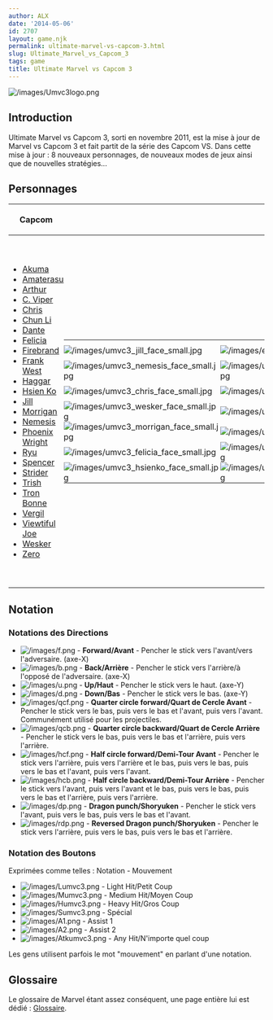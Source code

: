 ```yaml
---
author: ALX
date: '2014-05-06'
id: 2707
layout: game.njk
permalink: ultimate-marvel-vs-capcom-3.html
slug: Ultimate_Marvel_vs_Capcom_3
tags: game
title: Ultimate Marvel vs Capcom 3
---
```


![](/images/Umvc3logo.png "/images/Umvc3logo.png")

## Introduction

Ultimate Marvel vs Capcom 3, sorti en novembre 2011, est la mise à jour
de Marvel vs Capcom 3 et fait partit de la série des Capcom VS. Dans
cette mise à jour : 8 nouveaux personnages, de nouveaux modes de jeux
ainsi que de nouvelles stratégies...

## Personnages

<style>
  td { padding:0;}
</style>
<table>
<thead>
<tr class="header">
<th><p>Capcom</p></th>
<th></th>
<th><p>Marvel</p></th>
</tr>
</thead>
<tbody>
<tr class="odd">
<td><ul>
<li><a href="Akuma_(UMVC3)" title="wikilink">Akuma</a></li>
<li><a href="Amaterasu_(UMVC3)" title="wikilink">Amaterasu</a></li>
<li><a href="Arthur_(UMVC3)" title="wikilink">Arthur</a></li>
<li><a href="C._Viper_(UMVC3)" title="wikilink">C. Viper</a></li>
<li><a href="Chris_(UMVC3)" title="wikilink">Chris</a></li>
<li><a href="Chun_Li_(UMVC3)" title="wikilink">Chun Li</a></li>
<li><a href="Dante_(UMVC3)" title="wikilink">Dante</a></li>
<li><a href="Felicia_(UMVC3)" title="wikilink">Felicia</a></li>
<li><a href="Firebrand_(UMVC3)" title="wikilink">Firebrand</a></li>
<li><a href="Frank_West_(UMVC3)" title="wikilink">Frank West</a></li>
<li><a href="Haggar_(UMVC3)" title="wikilink">Haggar</a></li>
<li><a href="Hsien_Ko_(UMVC3)" title="wikilink">Hsien Ko</a></li>
<li><a href="Jill_(UMVC3)" title="wikilink">Jill</a></li>
<li><a href="Morrigan_(UMVC3)" title="wikilink">Morrigan</a></li>
<li><a href="Nemesis_(UMVC3)" title="wikilink">Nemesis</a></li>
<li><a href="Phoenix_Wright_(UMVC3)" title="wikilink">Phoenix
Wright</a></li>
<li><a href="Ryu_(UMVC3)" title="wikilink">Ryu</a></li>
<li><a href="Spencer_(UMVC3)" title="wikilink">Spencer</a></li>
<li><a href="Strider_(UMVC3)" title="wikilink">Strider</a></li>
<li><a href="Trish_(UMVC3)" title="wikilink">Trish</a></li>
<li><a href="Tron_Bonne_(UMVC3)" title="wikilink">Tron Bonne</a></li>
<li><a href="Vergil_(UMVC3)" title="wikilink">Vergil</a></li>
<li><a href="Viewtiful_Joe_(UMVC3)" title="wikilink">Viewtiful
Joe</a></li>
<li><a href="Wesker_(UMVC3)" title="wikilink">Wesker</a></li>
<li><a href="Zero_(UMVC3)" title="wikilink">Zero</a></li>
</ul></td>
<td><table>
<tbody>
<tr class="odd">
<td>
<img src="/images/umvc3_jill_face_small.jpg"
title="/images/umvc3_jill_face_small.jpg"
alt="/images/umvc3_jill_face_small.jpg" />

</td>
<td>
<img src="/images/emptyface_small.png"
title="/images/emptyface_small.png" alt="/images/emptyface_small.png" />

</td>
<td>
<img src="/images/emptyface_small.png"
title="/images/emptyface_small.png" alt="/images/emptyface_small.png" />

</td>
<td>
<img src="/images/emptyface_small.png"
title="/images/emptyface_small.png" alt="/images/emptyface_small.png" />

</td>
<td>
<img src="/images/emptyface_small.png"
title="/images/emptyface_small.png" alt="/images/emptyface_small.png" />

</td>
<td>
<img src="/images/emptyface_small.png"
title="/images/emptyface_small.png" alt="/images/emptyface_small.png" />

</td>
<td>
<img src="/images/emptyface_small.png"
title="/images/emptyface_small.png" alt="/images/emptyface_small.png" />

</td>
<td>
<img src="/images/emptyface_small.png"
title="/images/emptyface_small.png" alt="/images/emptyface_small.png" />

</td>
<td>
<img src="/images/umvc3_shumagorath_face_small.jpg"
title="/images/umvc3_shumagorath_face_small.jpg"
alt="/images/umvc3_shumagorath_face_small.jpg" />

</td>
</tr>
<tr class="even">
<td>
<img src="/images/umvc3_nemesis_face_small.jpg"
title="/images/umvc3_nemesis_face_small.jpg"
alt="/images/umvc3_nemesis_face_small.jpg" />

</td>
<td>
<img src="/images/umvc3_firebrand_face_small.jpg"
title="/images/umvc3_firebrand_face_small.jpg"
alt="/images/umvc3_firebrand_face_small.jpg" />

</td>
<td>
<img src="/images/umvc3_strider_face_small.jpg"
title="/images/umvc3_strider_face_small.jpg"
alt="/images/umvc3_strider_face_small.jpg" />

</td>
<td>
<img src="/images/umvc3_phoenixwright_face_small.jpg"
title="/images/umvc3_phoenixwright_face_small.jpg"
alt="/images/umvc3_phoenixwright_face_small.jpg" />

</td>
<td>
<img src="/images/emptyface_small.png"
title="/images/emptyface_small.png" alt="/images/emptyface_small.png" />

</td>
<td>
<img src="/images/umvc3_nova_face_small.jpg"
title="/images/umvc3_nova_face_small.jpg"
alt="/images/umvc3_nova_face_small.jpg" />

</td>
<td>
<img src="/images/umvc3_ghostrider_face_small.jpg"
title="/images/umvc3_ghostrider_face_small.jpg"
alt="/images/umvc3_ghostrider_face_small.jpg" />

</td>
<td>
<img src="/images/umvc3_hawkeye_face_small.jpg"
title="/images/umvc3_hawkeye_face_small.jpg"
alt="/images/umvc3_hawkeye_face_small.jpg" />

</td>
<td>
<img src="/images/umvc3_doctorstrange_face_small.jpg"
title="/images/umvc3_doctorstrange_face_small.jpg"
alt="/images/umvc3_doctorstrange_face_small.jpg" />

</td>
</tr>
<tr class="odd">
<td>
<img src="/images/umvc3_chris_face_small.jpg"
title="/images/umvc3_chris_face_small.jpg"
alt="/images/umvc3_chris_face_small.jpg" />

</td>
<td>
<img src="/images/umvc3_arthur_face_small.jpg"
title="/images/umvc3_arthur_face_small.jpg"
alt="/images/umvc3_arthur_face_small.jpg" />

</td>
<td>
<img src="/images/umvc3_frankwest_face_small.jpg"
title="/images/umvc3_frankwest_face_small.jpg"
alt="/images/umvc3_frankwest_face_small.jpg" />

</td>
<td>
<img src="/images/umvc3_vergil_face_small.jpg"
title="/images/umvc3_vergil_face_small.jpg"
alt="/images/umvc3_vergil_face_small.jpg" />

</td>
<td>
<img src="/images/emptyface_small.png"
title="/images/emptyface_small.png" alt="/images/emptyface_small.png" />

</td>
<td>
<img src="/images/umvc3_ironfist_face_small.jpg"
title="/images/umvc3_ironfist_face_small.jpg"
alt="/images/umvc3_ironfist_face_small.jpg" />

</td>
<td>
<img src="/images/umvc3_rocketracoon_face_small.jpg"
title="/images/umvc3_rocketracoon_face_small.jpg"
alt="/images/umvc3_rocketracoon_face_small.jpg" />

</td>
<td>
<img src="/images/umvc3_captamerica_face_small.jpg"
title="/images/umvc3_captamerica_face_small.jpg"
alt="/images/umvc3_captamerica_face_small.jpg" />

</td>
<td>
<img src="/images/umvc3_dormammu_face_small.jpg"
title="/images/umvc3_dormammu_face_small.jpg"
alt="/images/umvc3_dormammu_face_small.jpg" />

</td>
</tr>
<tr class="even">
<td>
<img src="/images/umvc3_wesker_face_small.jpg"
title="/images/umvc3_wesker_face_small.jpg"
alt="/images/umvc3_wesker_face_small.jpg" />

</td>
<td>
<img src="/images/umvc3_zero_face_small.jpg"
title="/images/umvc3_zero_face_small.jpg"
alt="/images/umvc3_zero_face_small.jpg" />

</td>
<td>
<img src="/images/umvc3_ryu_face_small.jpg"
title="/images/umvc3_ryu_face_small.jpg"
alt="/images/umvc3_ryu_face_small.jpg" />

</td>
<td>
<img src="/images/umvc3_dante_face_small.jpg"
title="/images/umvc3_dante_face_small.jpg"
alt="/images/umvc3_dante_face_small.jpg" />

</td>
<td>
<img src="/images/emptyface_small.png"
title="/images/emptyface_small.png" alt="/images/emptyface_small.png" />

</td>
<td>
<img src="/images/umvc3_deadpool_face_small.jpg"
title="/images/umvc3_deadpool_face_small.jpg"
alt="/images/umvc3_deadpool_face_small.jpg" />

</td>
<td>
<img src="/images/umvc3_wolverine_face_small.jpg"
title="/images/umvc3_wolverine_face_small.jpg"
alt="/images/umvc3_wolverine_face_small.jpg" />

</td>
<td>
<img src="/images/umvc3_ironman_face_small.jpg"
title="/images/umvc3_ironman_face_small.jpg"
alt="/images/umvc3_ironman_face_small.jpg" />

</td>
<td>
<img src="/images/umvc3_doctordoom_face_small.jpg"
title="/images/umvc3_doctordoom_face_small.jpg"
alt="/images/umvc3_doctordoom_face_small.jpg" />

</td>
</tr>
<tr class="odd">
<td>
<img src="/images/umvc3_morrigan_face_small.jpg"
title="/images/umvc3_morrigan_face_small.jpg"
alt="/images/umvc3_morrigan_face_small.jpg" />

</td>
<td>
<img src="/images/umvc3_tron_face_small.jpg"
title="/images/umvc3_tron_face_small.jpg"
alt="/images/umvc3_tron_face_small.jpg" />

</td>
<td>
<img src="/images/umvc3_chunli_face_small.jpg"
title="/images/umvc3_chunli_face_small.jpg"
alt="/images/umvc3_chunli_face_small.jpg" />

</td>
<td>
<img src="/images/umvc3_trish_face_small.jpg"
title="/images/umvc3_trish_face_small.jpg"
alt="/images/umvc3_trish_face_small.jpg" />

</td>
<td>
<img src="/images/emptyface_small.png"
title="/images/emptyface_small.png" alt="/images/emptyface_small.png" />

</td>
<td>
<img src="/images/umvc3_x23_face_small.jpg"
title="/images/umvc3_x23_face_small.jpg"
alt="/images/umvc3_x23_face_small.jpg" />

</td>
<td>
<img src="/images/umvc3_storm_face_small.jpg"
title="/images/umvc3_storm_face_small.jpg"
alt="/images/umvc3_storm_face_small.jpg" />

</td>
<td>
<img src="/images/umvc3_thor_face_small.jpg"
title="/images/umvc3_thor_face_small.jpg"
alt="/images/umvc3_thor_face_small.jpg" />

</td>
<td>
<img src="/images/umvc3_modok_face_small.jpg"
title="/images/umvc3_modok_face_small.jpg"
alt="/images/umvc3_modok_face_small.jpg" />

</td>
</tr>
<tr class="even">
<td>
<img src="/images/umvc3_felicia_face_small.jpg"
title="/images/umvc3_felicia_face_small.jpg"
alt="/images/umvc3_felicia_face_small.jpg" />

</td>
<td>
<img src="/images/umvc3_spencer_face_small.jpg"
title="/images/umvc3_spencer_face_small.jpg"
alt="/images/umvc3_spencer_face_small.jpg" />

</td>
<td>
<img src="/images/umvc3_akuma_face_small.jpg"
title="/images/umvc3_akuma_face_small.jpg"
alt="/images/umvc3_akuma_face_small.jpg" />

</td>
<td>
<img src="/images/umvc3_vjoe_face_small.jpg"
title="/images/umvc3_vjoe_face_small.jpg"
alt="/images/umvc3_vjoe_face_small.jpg" />

</td>
<td>
<img src="/images/emptyface_small.png"
title="/images/emptyface_small.png" alt="/images/emptyface_small.png" />

</td>
<td>
<img src="/images/umvc3_spiderman_face_small.jpg"
title="/images/umvc3_spiderman_face_small.jpg"
alt="/images/umvc3_spiderman_face_small.jpg" />

</td>
<td>
<img src="/images/umvc3_sentinel_face_small.jpg"
title="/images/umvc3_sentinel_face_small.jpg"
alt="/images/umvc3_sentinel_face_small.jpg" />

</td>
<td>
<img src="/images/umvc3_hulk_face_small.jpg"
title="/images/umvc3_hulk_face_small.jpg"
alt="/images/umvc3_hulk_face_small.jpg" />

</td>
<td>
<img src="/images/umvc3_superskrull_face_small.jpg"
title="/images/umvc3_superskrull_face_small.jpg"
alt="/images/umvc3_superskrull_face_small.jpg" />

</td>
</tr>
<tr class="odd">
<td>
<img src="/images/umvc3_hsienko_face_small.jpg"
title="/images/umvc3_hsienko_face_small.jpg"
alt="/images/umvc3_hsienko_face_small.jpg" />

</td>
<td>
<img src="/images/umvc3_haggar_face_small.jpg"
title="/images/umvc3_haggar_face_small.jpg"
alt="/images/umvc3_haggar_face_small.jpg" />

</td>
<td>
<img src="/images/umvc3_viper_face_small.jpg"
title="/images/umvc3_viper_face_small.jpg"
alt="/images/umvc3_viper_face_small.jpg" />

</td>
<td>
<img src="/images/umvc3_amaterasu_face_small.jpg"
title="/images/umvc3_amaterasu_face_small.jpg"
alt="/images/umvc3_amaterasu_face_small.jpg" />

</td>
<td>
<img src="/images/emptyface_small.png"
title="/images/emptyface_small.png" alt="/images/emptyface_small.png" />

</td>
<td>
<img src="/images/umvc3_phoenix_face_small.jpg"
title="/images/umvc3_phoenix_face_small.jpg"
alt="/images/umvc3_phoenix_face_small.jpg" />

</td>
<td>
<img src="/images/umvc3_magneto_face_small.jpg"
title="/images/umvc3_magneto_face_small.jpg"
alt="/images/umvc3_magneto_face_small.jpg" />

</td>
<td>
<img src="/images/umvc3_shehulk_face_small.jpg"
title="/images/umvc3_shehulk_face_small.jpg"
alt="/images/umvc3_shehulk_face_small.jpg" />

</td>
<td>
<img src="/images/umvc3_taskmaster_face_small.jpg"
title="/images/umvc3_taskmaster_face_small.jpg"
alt="/images/umvc3_taskmaster_face_small.jpg" />

</td>
</tr>
</tbody>
</table></td>
<td><ul>
<li><a href="Captain_America_(UMVC3)" title="wikilink">Captain
America</a></li>
<li><a href="Deadpool_(UMVC3)" title="wikilink">Deadpool </a></li>
<li><a href="Dr._Doom_(UMVC3)" title="wikilink">Doctor Doom</a></li>
<li><a href="Doctor_Strange_(UMVC3)" title="wikilink">Doctor
Strange</a></li>
<li><a href="Dormammu_(UMVC3)" title="wikilink">Dormammu</a></li>
<li><a href="Ghost_Rider_(UMVC3)" title="wikilink">Ghost Rider</a></li>
<li><a href="Hawkeye_(UMVC3)" title="wikilink">Hawkeye</a></li>
<li><a href="Hulk_(UMVC3)" title="wikilink">Hulk</a></li>
<li><a href="Iron_Fist_(UMVC3)" title="wikilink">Iron Fist</a></li>
<li><a href="Iron_Man_(UMVC3)" title="wikilink">Iron Man</a></li>
<li><a href="Magneto" title="wikilink">Magneto</a></li>
<li><a href="MODOK_(UMVC3)" title="wikilink">MODOK</a></li>
<li><a href="Nova_(UMVC3)" title="wikilink">Nova</a></li>
<li><a href="Phoenix_(UMVC3)" title="wikilink">Phoenix</a></li>
<li><a href="Rocket_Raccoon_(UMVC3)" title="wikilink">Rocket
Raccoon</a></li>
<li><a href="Sentinel_(UMVC3)" title="wikilink">Sentinel</a></li>
<li><a href="She_Hulk_(UMVC3)" title="wikilink">She Hulk</a></li>
<li><a href="Shuma_Gorath_(UMVC3)" title="wikilink">Shuma
Gorath</a></li>
<li><a href="Spider-Man_(UMVC3)" title="wikilink">Spider-Man</a></li>
<li><a href="Storm_(UMVC3)" title="wikilink">Storm</a></li>
<li><a href="Super-Skrull_(UMVC3)"
title="wikilink">Super-Skrull</a></li>
<li><a href="Taskmaster_(UMVC3)" title="wikilink">Taskmaster</a></li>
<li><a href="Thor_(UMVC3)" title="wikilink">Thor </a></li>
<li><a href="Wolverine_(UMVC3)" title="wikilink">Wolverine</a></li>
<li><a href="X-23_(UMVC3)" title="wikilink">X-23</a></li>
</ul></td>
</tr>
</tbody>
</table>

  

## Notation

### Notations des Directions

- ![](/images/f.png "/images/f.png") - **Forward/Avant** - Pencher le
  stick vers l'avant/vers l'adversaire. (axe-X)
- ![](/images/b.png "/images/b.png") - **Back/Arrière** - Pencher le
  stick vers l'arrière/à l'opposé de l'adversaire. (axe-X)
- ![](/images/u.png "/images/u.png") - **Up/Haut** - Pencher le stick
  vers le haut. (axe-Y)
- ![](/images/d.png "/images/d.png") - **Down/Bas** - Pencher le stick
  vers le bas. (axe-Y)
- ![](/images/qcf.png "/images/qcf.png") - **Quarter circle
  forward/Quart de Cercle Avant** - Pencher le stick vers le bas, puis
  vers le bas et l'avant, puis vers l'avant. Communément utilisé pour
  les projectiles.
- ![](/images/qcb.png "/images/qcb.png") - **Quarter circle
  backward/Quart de Cercle Arrière** - Pencher le stick vers le bas,
  puis vers le bas et l'arrière, puis vers l'arrière.
- ![](/images/hcf.png "/images/hcf.png") - **Half circle
  forward/Demi-Tour Avant** - Pencher le stick vers l'arrière, puis vers
  l'arrière et le bas, puis vers le bas, puis vers le bas et l'avant,
  puis vers l'avant.
- ![](/images/hcb.png "/images/hcb.png") - **Half circle
  backward/Demi-Tour Arrière** - Pencher le stick vers l'avant, puis
  vers l'avant et le bas, puis vers le bas, puis vers le bas et
  l'arrière, puis vers l'arrière.
- ![](/images/dp.png "/images/dp.png") - **Dragon punch/Shoryuken** -
  Pencher le stick vers l'avant, puis vers le bas, puis vers le bas et
  l'avant.
- ![](/images/rdp.png "/images/rdp.png") - **Reversed Dragon
  punch/Shoryuken** - Pencher le stick vers l'arrière, puis vers le bas,
  puis vers le bas et l'arrière.

### Notation des Boutons

Exprimées comme telles : Notation - Mouvement

- ![](/images/Lumvc3.png "/images/Lumvc3.png") - Light Hit/Petit Coup
- ![](/images/Mumvc3.png "/images/Mumvc3.png") - Medium Hit/Moyen Coup
- ![](/images/Humvc3.png "/images/Humvc3.png") - Heavy Hit/Gros Coup
- ![](/images/Sumvc3.png "/images/Sumvc3.png") - Spécial
- ![](/images/A1.png "/images/A1.png") - Assist 1
- ![](/images/A2.png "/images/A2.png") - Assist 2
- ![](/images/Atkumvc3.png "/images/Atkumvc3.png") - Any Hit/N'importe
  quel coup

Les gens utilisent parfois le mot "mouvement" en parlant d'une notation.

## Glossaire

Le glossaire de Marvel étant assez conséquent, une page entière lui est
dédié : [Glossaire](Glossaire_UMVC3).